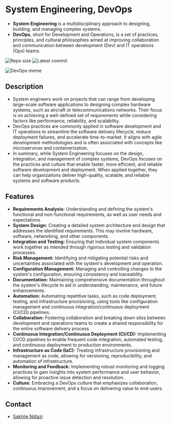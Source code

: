 # System Engineering, DevOps
 * **System Engineering** is a multidisciplinary approach to designing, building, and managing complex systems.
 * **DevOps**, short for Development and Operations, is a set of practices, principles, and cultural philosophies aimed at improving collaboration and communication between development (Dev) and IT operations (Ops) teams.

![Repo size](https://img.shields.io/github/repo-size/sakhi-4096/alx-system_engineering-devops)
![Latest commit](https://img.shields.io/github/last-commit/sakhi-4096/alx-system_engineering-devops/master?style=round-square)

![DevOps meme](https://img.devrant.com/devrant/rant/r_1075981_n88hw.jpg)

## Description
 * System engineers work on projects that can range from developing large-scale software applications to designing complex hardware systems, such as aircraft or telecommunications networks. Their focus is on achieving a well-defined set of requirements while considering factors like performance, reliability, and scalability.
 * DevOps practices are commonly applied in software development and IT operations to streamline the software delivery lifecycle, reduce deployment failures, and accelerate time-to-market. It aligns with agile development methodologies and is often associated with concepts like microservices and containerization.
 * In summary, while System Engineering focuses on the design, integration, and management of complex systems, DevOps focuses on the practices and culture that enable faster, more efficient, and reliable software development and deployment. When applied together, they can help organizations deliver high-quality, scalable, and reliable systems and software products.

## Features
 * **Requirements Analysis:** Understanding and defining the system's functional and non-functional requirements, as well as user needs and expectations.
 * **System Design:** Creating a detailed system architecture and design that addresses the identified requirements. This may involve hardware, software, networking, and other components.
 * **Integration and Testing:** Ensuring that individual system components work together as intended through rigorous testing and validation processes.
 * **Risk Management:** Identifying and mitigating potential risks and uncertainties associated with the system's development and operation.
 * **Configuration Management:** Managing and controlling changes to the system's configuration, ensuring consistency and traceability.
 * **Documentation:** Maintaining comprehensive documentation throughout the system's lifecycle to aid in understanding, maintenance, and future enhancements.
 * **Automation:** Automating repetitive tasks, such as code deployment, testing, and infrastructure provisioning, using tools like configuration management and continuous integration/continuous deployment (CI/CD) pipelines.
 * **Collaboration:** Fostering collaboration and breaking down silos between development and operations teams to create a shared responsibility for the entire software delivery process.
 * **Continuous Integration/Continuous Deployment (CI/CD):** Implementing CI/CD pipelines to enable frequent code integration, automated testing, and continuous deployment to production environments.
 * **Infrastructure as Code (IaC):** Treating infrastructure provisioning and management as code, allowing for versioning, reproducibility, and automation of infrastructure.
 * **Monitoring and Feedback:** Implementing robust monitoring and logging practices to gain insights into system performance and user behavior, allowing for proactive issue detection and resolution.
 * **Culture:** Embracing a DevOps culture that emphasizes collaboration, continuous improvement, and a focus on delivering value to end-users.

## Contact
 * [Sakhile Ndlazi](https://www.twitter.com/sakhilelindah)
